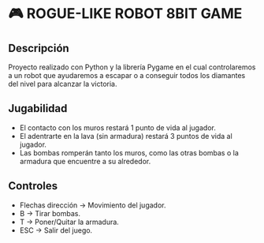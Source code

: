 #  :video_game: ROGUE-LIKE ROBOT 8BIT GAME

## Descripción
Proyecto realizado con Python y la librería Pygame en el cual controlaremos a un robot que ayudaremos a escapar o a conseguir todos los diamantes del nivel para alcanzar la victoria.

## Jugabilidad
- El contacto con los muros restará 1 punto de vida al jugador.
- El adentrarte en la lava (sin armadura) restará 3 puntos de vida al jugador.
- Las bombas romperán tanto los muros, como las otras bombas o la armadura que encuentre a su alrededor.

## Controles
- Flechas dirección -> Movimiento del jugador.
- B -> Tirar bombas.
- T -> Poner/Quitar la armadura.
- ESC -> Salir del juego.
